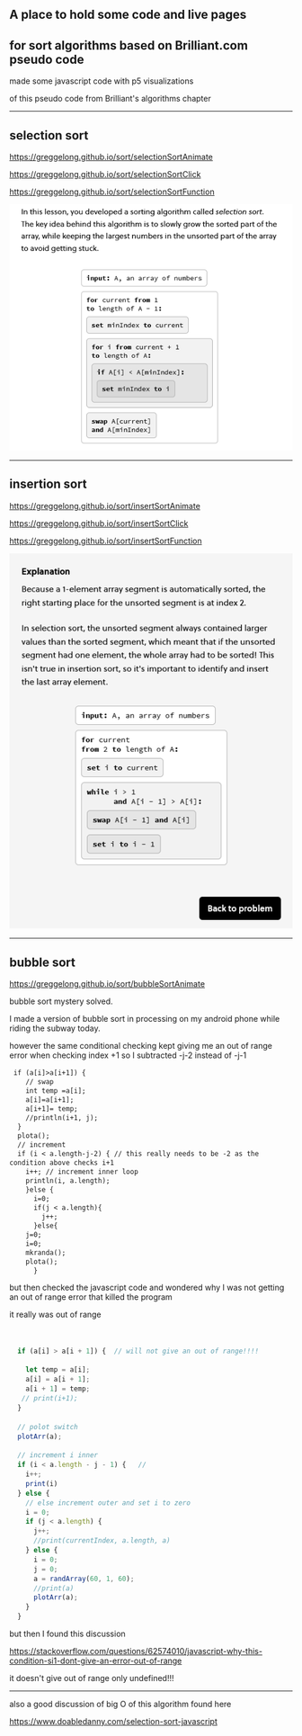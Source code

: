 ## A place to hold some code and live pages
## for sort algorithms based on Brilliant.com pseudo code


made some javascript code with p5 visualizations

of this pseudo code from Brilliant's algorithms chapter

---------
## selection sort

https://greggelong.github.io/sort/selectionSortAnimate


https://greggelong.github.io/sort/selectionSortClick


https://greggelong.github.io/sort/selectionSortFunction


![selectionSortBrilliant.png](selectionSortBrilliant.png)



----
## insertion sort


https://greggelong.github.io/sort/insertSortAnimate

https://greggelong.github.io/sort/insertSortClick

https://greggelong.github.io/sort/insertSortFunction


![insertSortBrilliant.png](insertSortBrilliant.png)




-----

## bubble sort

https://greggelong.github.io/sort/bubbleSortAnimate

bubble sort mystery solved.

I made a version of bubble sort in processing on my android phone while riding the subway today.

however the same conditional checking kept giving me an out of range error when checking index +1 so I subtracted -j-2 instead of -j-1 

```processing 
 if (a[i]>a[i+1]) {
    // swap
    int temp =a[i];
    a[i]=a[i+1];
    a[i+1]= temp;
    //println(i+1, j);
  }
  plota();
  // increment
  if (i < a.length-j-2) { // this really needs to be -2 as the condition above checks i+1
    i++; // increment inner loop
    println(i, a.length);
    }else {
      i=0;
      if(j < a.length){
        j++;
      }else{
    j=0;
    i=0;
    mkranda();
    plota();
      }
```

but then checked the javascript code and wondered why I was not getting an out of range error that killed the program

it really was out of range

```javascript


  if (a[i] > a[i + 1]) {  // will not give an out of range!!!!
    
    let temp = a[i];
    a[i] = a[i + 1];
    a[i + 1] = temp;
   // print(i+1);
  }

  // polot switch
  plotArr(a);

  // increment i inner 
  if (i < a.length - j - 1) {   // 
    i++;
    print(i)
  } else {
    // else increment outer and set i to zero
    i = 0;
    if (j < a.length) {
      j++;
      //print(currentIndex, a.length, a)
    } else {
      i = 0;
      j = 0;
      a = randArray(60, 1, 60);
      //print(a)
      plotArr(a);
    }
  }


```

but then I found this discussion

https://stackoverflow.com/questions/62574010/javascript-why-this-condition-si1-dont-give-an-error-out-of-range

it doesn't give out of range only undefined!!!

----

also a good discussion of big O of this algorithm found here

https://www.doabledanny.com/selection-sort-javascript




